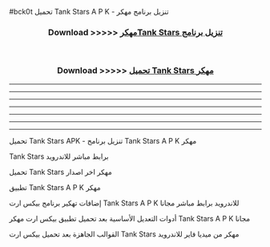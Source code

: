 #bck0t تحميل Tank Stars  A P K - تنزيل برنامج مهكر



<div align="center">
<h3>Download >>>>> <a href="https://runaway1.web.app/?sq=Tank Stars ">مهكرTank Stars  تنزيل برنامج</a></h3><br>

<h3>Download >>>>> <a href="https://runaway1.web.app/?sq=Tank Stars ">تحميل Tank Stars  مهكر</a></h3>
</div>


----------------------------------------------------------

----------------------------------------------------------

----------------------------------------------------------

----------------------------------------------------------

----------------------------------------------------------

----------------------------------------------------------

----------------------------------------------------------

تحميل Tank Stars  APK - تنزيل برنامج Tank Stars  A P K مهكر

Tank Stars  برابط مباشر للاندرويد

تحميل Tank Stars  مهكر اخر اصدار

تطبيق Tank Stars  A P K مهكر

إضافات تهكير برنامج بيكس ارت Tank Stars  A P K للاندرويد برابط مباشر مجانا

أدوات التعديل الأساسية بعد تحميل تطبيق بيكس ارت مهكر Tank Stars  A P K مجانا

القوالب الجاهزة بعد تحميل بيكس ارت Tank Stars  مهكر من ميديا فاير للاندرويد


